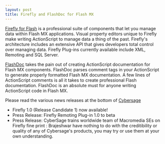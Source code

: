 ```yaml
---
layout: post
title: Firefly and FlashDoc for Flash MX
---
```


<a href="http://www.cybersage.com/firefly.asp" target="_blank">Firefly for Flash</a> is a professional suite of components that let you manage data within Flash MX applications. Visual property editors unique to Firefly make writing ActionScript to manage data a thing of the past. Firefly's architecture includes an extensive API that gives developers total control over managing data. Firefly Plug-ins currently available include XML, Remoting and SQL Server.

<a href="http://www.cybersage.com/flashdoc.asp" target="_blank">FlashDoc</a> takes the pain out of creating ActionScript documentation for Flash MX components. FlashDoc parses comment tags in your ActionScript to generate properly formatted Flash MX documentation. A few lines of ActionScript comments is all it takes to create professional Flash documentation. FlashDoc is an absolute must for anyone writing ActionScript code in Flash MX.

Please read the various news releases at the bottom of <a href="http://www.cybersage.com" target="_blank">Cybersage</a>

- Firefly 1.0 (Release Candidate 1) now available!<br />
- Press Release: Firefly Remoting Plug-in 1.0 to beta<br />
- Press Release: CyberSage trains worldwide team of Macromedia SEs on Firefly fine print : Brajeshwar have nothing to do with the creditibility or quality of any of Cybersage's products, you may try or use them at your own understanding.
